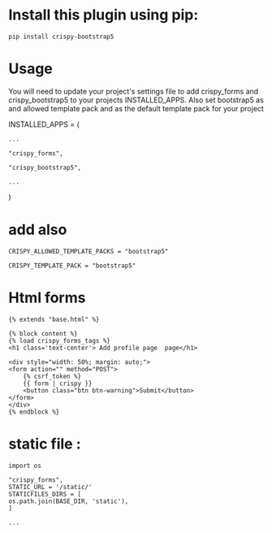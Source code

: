 # Install this plugin using pip:
  
    
    pip install crispy-bootstrap5
    


# Usage
You will need to update your project's settings file to add crispy_forms and crispy_bootstrap5 to your projects INSTALLED_APPS. Also set bootstrap5 as and allowed template pack and as the default template pack for your project


INSTALLED_APPS = (

    ...
    
    "crispy_forms",
    
    "crispy_bootstrap5",
    
    ...
    
)
# add also 

    CRISPY_ALLOWED_TEMPLATE_PACKS = "bootstrap5"

    CRISPY_TEMPLATE_PACK = "bootstrap5"


# Html forms 

    {% extends "base.html" %}

    {% block content %}
    {% load crispy_forms_tags %}
    <h1 class='text-center'> Add profile page  page</h1>

    <div style="width: 50%; margin: auto;">
    <form action="" method="POST">
        {% csrf_token %}
        {{ form | crispy }}
        <button class="btn btn-warning">Submit</button>
    </form>
    </div>
    {% endblock %}


# static file : 

    import os
    
    "crispy_forms",
    STATIC_URL = '/static/'
    STATICFILES_DIRS = [
    os.path.join(BASE_DIR, 'static'),
    ]

    ...
    

